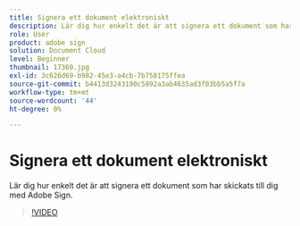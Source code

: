 ```yaml
---
title: Signera ett dokument elektroniskt
description: Lär dig hur enkelt det är att signera ett dokument som har skickats till dig med Adobe Sign
role: User
product: adobe sign
solution: Document Cloud
level: Beginner
thumbnail: 17360.jpg
exl-id: 3c626d69-b982-45e3-a4cb-7b758175ffea
source-git-commit: b4413d3243190c5892a3ab4635ad3f03bb5a5f7a
workflow-type: tm+mt
source-wordcount: '44'
ht-degree: 0%

---
```


# Signera ett dokument elektroniskt

Lär dig hur enkelt det är att signera ett dokument som har skickats till dig med Adobe Sign.

>[!VIDEO](https://video.tv.adobe.com/v/17360?hidetitle=true)
